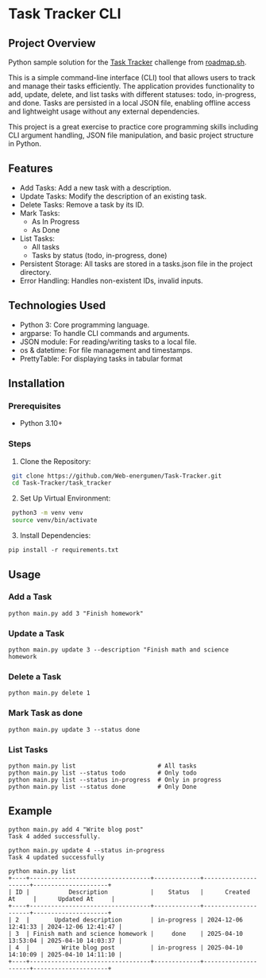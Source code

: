 # Task Tracker CLI

## Project Overview
Python sample solution for the [Task Tracker](https://roadmap.sh/projects/task-tracker) challenge from [roadmap.sh](https://roadmap.sh/).

This is a simple command-line interface (CLI) tool that allows users to track and manage their tasks efficiently. The application provides functionality to add, update, delete, and list tasks with different statuses: todo, in-progress, and done. Tasks are persisted in a local JSON file, enabling offline access and lightweight usage without any external dependencies.

This project is a great exercise to practice core programming skills including CLI argument handling, JSON file manipulation, and basic project structure in Python.

## Features
* Add Tasks: Add a new task with a description.
* Update Tasks: Modify the description of an existing task.
* Delete Tasks: Remove a task by its ID.
* Mark Tasks:
  - As In Progress
  - As Done
* List Tasks:
  - All tasks
  - Tasks by status (todo, in-progress, done)
* Persistent Storage: All tasks are stored in a tasks.json file in the project directory.
* Error Handling: Handles non-existent IDs, invalid inputs.

## Technologies Used
* Python 3: Core programming language.
* argparse: To handle CLI commands and arguments.
* JSON module: For reading/writing tasks to a local file.
* os & datetime: For file management and timestamps.
* PrettyTable: For displaying tasks in tabular format

## Installation
### Prerequisites
* Python 3.10+

### Steps
1. Clone the Repository:
```bash
 git clone https://github.com/Web-energumen/Task-Tracker.git 
 cd Task-Tracker/task_tracker
```

2. Set Up Virtual Environment:
```bash
 python3 -m venv venv
 source venv/bin/activate
```

3. Install Dependencies:
```
pip install -r requirements.txt
```

## Usage
### Add a Task
```
python main.py add 3 "Finish homework"
```

### Update a Task
```
python main.py update 3 --description "Finish math and science homework
```

### Delete a Task
```
python main.py delete 1
```

### Mark Task as done 
```
python main.py update 3 --status done
```

### List Tasks
```
python main.py list                       # All tasks
python main.py list --status todo         # Only todo
python main.py list --status in-progress  # Only in progress
python main.py list --status done         # Only Done
```

## Example
```
python main.py add 4 "Write blog post"
Task 4 added successfully.

python main.py update 4 --status in-progress
Task 4 updated successfully

python main.py list
+----+----------------------------------+-------------+---------------------+---------------------+
| ID |           Description            |    Status   |      Created At     |      Updated At     |
+----+----------------------------------+-------------+---------------------+---------------------+
| 2  |       Updated description        | in-progress | 2024-12-06 12:41:33 | 2024-12-06 12:41:47 |
| 3  | Finish math and science homework |     done    | 2025-04-10 13:53:04 | 2025-04-10 14:03:37 |
| 4  |         Write blog post          | in-progress | 2025-04-10 14:10:09 | 2025-04-10 14:11:10 |
+----+----------------------------------+-------------+---------------------+---------------------+
```
